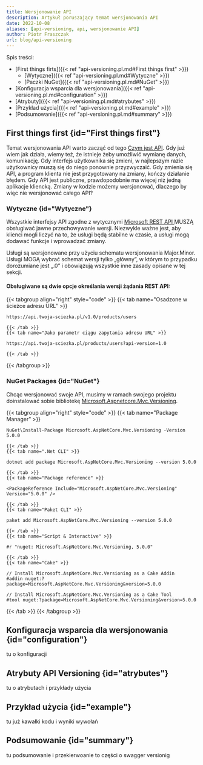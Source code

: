 ```yaml
---
title: Wersjonowanie API
description: Artykuł poruszający temat wersjonowania API
date: 2022-10-08
aliases: [api-versioning, api, wersjonowanie API]
author: Piotr Fraszczak
url: blog/api-versioning
---
```


Spis treści: <!--more-->
* [First things firts]({{< ref "api-versioning.pl.md#First things first" >}})
  * [Wytyczne]({{< ref "api-versioning.pl.md#Wytyczne" >}})
  * [Paczki NuGet]({{< ref "api-versioning.pl.md#NuGet" >}})
* [Konfiguracja wsparcia dla wersjonowania]({{< ref "api-versioning.pl.md#configuration" >}})
* [Atrybuty]({{< ref "api-versioning.pl.md#atrybutes" >}})
* [Przykład użycia]({{< ref "api-versioning.pl.md#example" >}})
* [Podsumowanie]({{< ref "api-versioning.pl.md#summary" >}})




## First things first {id="First things first"}

  Temat wersjonowania API warto zacząć od tego [Czym jest API](/blog/api-c#). Gdy już wiem jak działa, wiemy też, że istnieje żeby umożliwić wymianę danych, komunikację.
  Gdy interfejs użytkownika się zmieni, w najlepszym razie użytkownicy muszą się do niego ponownie przyzwyczaić. Gdy zmienia się API, a program klienta nie jest przygotowany na zmiany, kończy działanie błędem. <!--more-->
  Gdy API jest publiczne, prawdopodobnie ma więcej niż jedną aplikacje kliencką. Zmiany w kodzie możemy wersjonować, dlaczego by więc nie wersjonować całego API?

  ### Wytyczne {id="Wytyczne"}

  Wszystkie interfejsy API zgodne z wytycznymi [Microsoft REST API ](https://github.com/microsoft/api-guidelines/blob/vNext/Guidelines.md) MUSZĄ obsługiwać jawne przechowywanie wersji. Niezwykle ważne jest, aby klienci mogli liczyć na to, że usługi będą stabilne w czasie, a usługi mogą dodawać funkcje i wprowadzać zmiany.

  Usługi są wersjonowane przy użyciu schematu wersjonowania Major.Minor. Usługi MOGĄ wybrać schemat wersji tylko „główny”, w którym to przypadku dorozumiane jest „.0” i obowiązują wszystkie inne zasady opisane w tej sekcji.

  #### Obsługiwane są dwie opcje określania wersji żądania REST API:

  {{< tabgroup align="right" style="code" >}}
    {{< tab name="Osadzone w ścieżce adresu URL" >}}

  ```Osadzone w ścieżce adresu URL
  https://api.twoja-sciezka.pl/v1.0/products/users
  ```

    {{< /tab >}}
    {{< tab name="Jako parametr ciągu zapytania adresu URL" >}}

  ```Jako parametr ciągu zapytania adresu URL
  https://api.twoja-sciezka.pl/products/users?api-version=1.0
  ```

    {{< /tab >}}
  {{< /tabgroup >}}


  ### NuGet Packages {id="NuGet"}
  Chcąc wersjonować swoje API, musimy w ramach swojego projektu doinstalować sobie bibliotekę [Microsoft.Aspnetcore.Mvc.Versioning](https://www.nuget.org/packages/Microsoft.AspNetCore.Mvc.Versioning/).

   {{< tabgroup align="right" style="code" >}}
    {{< tab name="Package Manager" >}}

  ```Package Manager
  NuGet\Install-Package Microsoft.AspNetCore.Mvc.Versioning -Version 5.0.0
  ```

    {{< /tab >}}
    {{< tab name=".Net CLI" >}}

  ```.Net CLI
  dotnet add package Microsoft.AspNetCore.Mvc.Versioning --version 5.0.0
  ```

    {{< /tab >}}
    {{< tab name="Package reference" >}}

  ```Package reference
  <PackageReference Include="Microsoft.AspNetCore.Mvc.Versioning" Version="5.0.0" />
  ```

    {{< /tab >}}
    {{< tab name="Paket CLI" >}}

  ```Paket CLI
  paket add Microsoft.AspNetCore.Mvc.Versioning --version 5.0.0
  ```

    {{< /tab >}}
    {{< tab name="Script & Interactive" >}}

  ```Script & Interactive
  #r "nuget: Microsoft.AspNetCore.Mvc.Versioning, 5.0.0"
  ```

    {{< /tab >}}
    {{< tab name="Cake" >}}

  ```Cake
  // Install Microsoft.AspNetCore.Mvc.Versioning as a Cake Addin
  #addin nuget:?package=Microsoft.AspNetCore.Mvc.Versioning&version=5.0.0

  // Install Microsoft.AspNetCore.Mvc.Versioning as a Cake Tool
  #tool nuget:?package=Microsoft.AspNetCore.Mvc.Versioning&version=5.0.0
  ```

  {{< /tab >}}
  {{< /tabgroup >}}

## Konfiguracja wsparcia dla wersjonowania {id="configuration"}

tu o konfiguracji 


## Atrybuty API Versioning {id="atrybutes"}

tu o atrybutach i przykłady użycia


## Przykład użycia {id="example"}

tu już kawałki kodu i wyniki wywołań


## Podsumowanie {id="summary"}

tu podsumowanie i przekierwoanie to części o swagger versionig